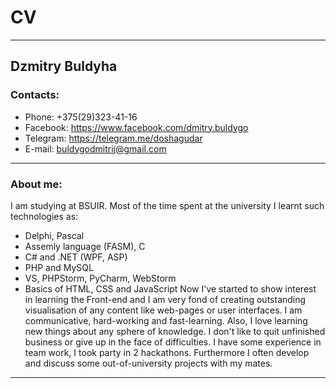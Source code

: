 # CV
---
## Dzmitry Buldyha
### Contacts:
* Phone: +375(29)323-41-16
* Facebook: https://www.facebook.com/dmitry.buldygo
* Telegram: https://telegram.me/doshagudar
* E-mail: buldygodmitrij@gmail.com

---

### About me:
I am studying at BSUIR. Most of the time spent at the university I learnt such technologies as:
+ Delphi, Pascal
+ Assemly language (FASM), C
+ C# and .NET (WPF, ASP)
+ PHP and MySQL
+ VS, PHPStorm, PyCharm, WebStorm
+ Basics of HTML, CSS and JavaScript
Now I've started to show interest in learning the Front-end and I am very fond of creating outstanding visualisation of any content like web-pages or user interfaces. I am communicative, hard-working and fast-learning. Also, I love learning new things about any sphere of knowledge. I don't like to quit unfinished business or give up in the face of difficulties.
I have some experience in team work, I took party in 2 hackathons. Furthermore I often develop and discuss some out-of-university projects with my mates.

---

